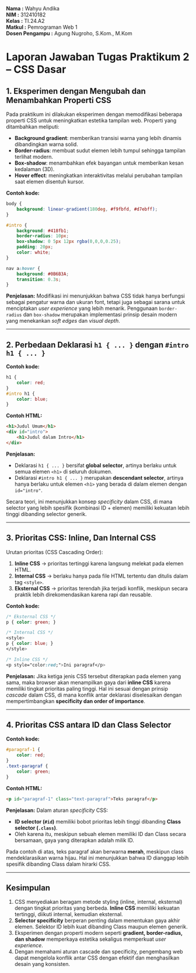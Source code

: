 **Nama   :** Wahyu Andika  
**NIM    :** 312410182  
**Kelas  :** TI.24.A2  
**Matkul :** Pemrograman Web 1  
**Dosen Pengampu :** Agung Nugroho, S.Kom., M.Kom

# Laporan Jawaban Tugas Praktikum 2 – CSS Dasar

## **1. Eksperimen dengan Mengubah dan Menambahkan Properti CSS**

Pada praktikum ini dilakukan eksperimen dengan memodifikasi beberapa properti CSS untuk meningkatkan estetika tampilan web. Properti yang ditambahkan meliputi:

* **Background gradient**: memberikan transisi warna yang lebih dinamis dibandingkan warna solid.
* **Border-radius**: membuat sudut elemen lebih tumpul sehingga tampilan terlihat modern.
* **Box-shadow**: menambahkan efek bayangan untuk memberikan kesan kedalaman (3D).
* **Hover effect**: meningkatkan interaktivitas melalui perubahan tampilan saat elemen disentuh kursor.

**Contoh kode:**

```css
body {
    background: linear-gradient(180deg, #f9fbfd, #d7ebff);
}

#intro {
    background: #418fb1;
    border-radius: 10px;
    box-shadow: 0 5px 12px rgba(0,0,0,0.25);
    padding: 20px;
    color: white;
}

nav a:hover {
    background: #0B6B3A;
    transition: 0.3s;
}
```

 **Penjelasan:**
Modifikasi ini menunjukkan bahwa CSS tidak hanya berfungsi sebagai pengatur warna dan ukuran font, tetapi juga sebagai sarana untuk menciptakan *user experience* yang lebih menarik. Penggunaan `border-radius` dan `box-shadow` merupakan implementasi prinsip desain modern yang menekankan *soft edges* dan *visual depth*.

---

## **2. Perbedaan Deklarasi `h1 { ... }` dengan `#intro h1 { ... }`**

**Contoh kode:**

```css
h1 {
    color: red;
}
#intro h1 {
    color: blue;
}
```

**Contoh HTML:**

```html
<h1>Judul Umum</h1>
<div id="intro">
    <h1>Judul dalam Intro</h1>
</div>
```

 **Penjelasan:**

* Deklarasi `h1 { ... }` bersifat **global selector**, artinya berlaku untuk semua elemen `<h1>` di seluruh dokumen.
* Deklarasi `#intro h1 { ... }` merupakan **descendant selector**, artinya hanya berlaku untuk elemen `<h1>` yang berada di dalam elemen dengan `id="intro"`.

Secara teori, ini menunjukkan konsep *specificity* dalam CSS, di mana selector yang lebih spesifik (kombinasi ID + elemen) memiliki kekuatan lebih tinggi dibanding selector generik.

---

## **3. Prioritas CSS: Inline, Dan Internal CSS**

Urutan prioritas (CSS Cascading Order):

1. **Inline CSS** → prioritas tertinggi karena langsung melekat pada elemen HTML.
2. **Internal CSS** → berlaku hanya pada file HTML tertentu dan ditulis dalam tag `<style>`.
3. **Eksternal CSS** → prioritas terendah jika terjadi konflik, meskipun secara praktik lebih direkomendasikan karena rapi dan reusable.

**Contoh kode:**

```css
/* Eksternal CSS */
p { color: green; }

/* Internal CSS */
<style>
p { color: blue; }
</style>

/* Inline CSS */
<p style="color:red;">Ini paragraf</p>
```

 **Penjelasan:**
Jika ketiga jenis CSS tersebut diterapkan pada elemen yang sama, maka browser akan menampilkan gaya dari **inline CSS** karena memiliki tingkat prioritas paling tinggi. Hal ini sesuai dengan prinsip *cascade* dalam CSS, di mana konflik antar deklarasi diselesaikan dengan mempertimbangkan **specificity dan order of importance**.

---

## **4. Prioritas CSS antara ID dan Class Selector**

**Contoh kode:**

```css
#paragraf-1 {
    color: red;
}
.text-paragraf {
    color: green;
}
```

**Contoh HTML:**

```html
<p id="paragraf-1" class="text-paragraf">Teks paragraf</p>
```

 **Penjelasan:**
Dalam aturan *specificity* CSS:

* **ID selector (`#id`)** memiliki bobot prioritas lebih tinggi dibanding **Class selector (`.class`)**.
* Oleh karena itu, meskipun sebuah elemen memiliki ID dan Class secara bersamaan, gaya yang diterapkan adalah milik ID.

Pada contoh di atas, teks paragraf akan berwarna **merah**, meskipun class mendeklarasikan warna hijau. Hal ini menunjukkan bahwa ID dianggap lebih spesifik dibanding Class dalam hirarki CSS.

---

## **Kesimpulan**

1. CSS menyediakan beragam metode styling (inline, internal, eksternal) dengan tingkat prioritas yang berbeda. **Inline CSS** memiliki kekuatan tertinggi, diikuti internal, kemudian eksternal.
2. **Selector specificity** berperan penting dalam menentukan gaya akhir elemen. Selektor ID lebih kuat dibanding Class maupun elemen generik.
3. Eksperimen dengan properti modern seperti **gradient, border-radius, dan shadow** memperkaya estetika sekaligus memperkuat *user experience*.
4. Dengan memahami aturan cascade dan specificity, pengembang web dapat mengelola konflik antar CSS dengan efektif dan menghasilkan desain yang konsisten.
